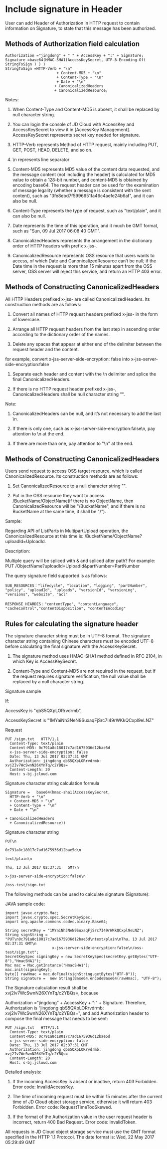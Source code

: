 # Include signature in Header

User can add Header of Authorization in HTTP request to contain information on Signature, to state that this message has been authorized.

## Methods of Authorization field calculation
```
Authorization ="jingdong" + " " + AccessKey + ":" + Signature;
Signature =base64(HMAC-SHA1(AccessKeySecret, UTF-8-Encoding-Of( StringToSign ) ) )
StringToSign =HTTP-Verb + "\n"
                       + Content-MD5 + "\n"
                       + Content-Type + "\n"
                       + Date + "\n"
                      + CanonicalizedHeaders
                      + CanonicalizedResource;
```

Notes:

1. When Content-Type and Content-MD5 is absent, it shall be replaced by null character string.

2. You can login the console of JD Cloud with AccessKey and AccessKeySecret to view it in [AccessKey Management]. AccessKeySecret represents secret key needed for signature.

3. HTTP-Verb represents Method of HTTP request, mainly including PUT, GET, POST, HEAD, DELETE, and so on.

4. \n represents line separator

5. Content-MD5 represents MD5 value of the content data requested, and the message content (not including the header) is calculated for MD5 value to obtain a 128-bit number, and content-MD5 is obtained by encoding base64. The request header can be used for the examination of message legality (whether a message is consistent with the sent content), such as "3fe8ebd7f5996651fa46c4aefe24b6af", and it can also be null.

6. Content-Type represents the type of request, such as "text/plain", and it can also be null.

7. Date represents the time of this operation, and it much be GMT format, such as "Sun, 09 Jul 2017 06:08:40 GMT".

8. CanonicalizedHeaders represents the arrangement in the dictionary order of HTTP headers with prefix x-jss-.

9. CanonicalizedResource represents OSS resource that users wants to access, of which Date and CanonicalizedResource can’t be null; if the Date time in the request is more than 15 minutes apart from the OSS server, OSS server will reject this service, and return an HTTP 403 error.

## Methods of Constructing CanonicalizedHeaders

All HTTP Headers prefixed x-jss- are called CanonicalizedHeaders. Its construction methods are as follows:

1. Convert all names of HTTP request headers prefixed x-jss- in the form of lowercase.

2. Arrange all HTTP request headers from the last step in ascending order according to the dictionary order of the names.

3. Delete any spaces that appear at either end of the delimiter between the request header and the content.

for example, convert x-jss-server-side-encryption:  false into x-jss-server-side-encryption:false

1. Separate each header and content with the \n delimiter and splice the final CanonicalizedHeaders.

2. If there is no HTTP request header prefixed x-jss-, CanonicalizedHeaders shall be null character string "".

Note:

1. CanonicalizedHeaders can be null, and it’s not necessary to add the last \n.

2. If there is only one, such as x-jss-server-side-encryption:false\n, pay attention to \n at the end.

3. If there are more than one, pay attention to "\n" at the end.

## Methods of Constructing CanonicalizedHeaders

Users send request to access OSS target resource, which is called CanonicalizedResource. Its construction methods are as follows:

1. Set CanonicalizedResource to a null character string "".

2. Put in the OSS resource they want to access /BucketName/ObjectName(if there is no ObjectName, then CanonicalizedResource will be "/BucketName", and if there is no BucketName at the same time, it shall be "/").

Sample:

Regarding API of ListParts in MultipartUpload operation, the CanonicalizedResource at this time is: /BucketName/ObjectName?uploadId=UploadId.

Description:

Multiple query will be spliced with & and spliced after path? For example: PUT   /ObjectName?uploadId=UploadId&partNumber=PartNumber

The query signature field supported is as follows:
```
SUB_RESOURCES："lifecycle", "location", "logging", "partNumber", "policy", "uploadId", "uploads", "versionId", "versioning", "versions", "website", "acl"

RESPONSE_HEARDES："contentType", "contentLanguage", "cacheControl","contentDisposition", "contentEncoding"
```
 
## Rules for calculating the signature header
The signature character string must be in UTF-8 format. The signature character string containing Chinese characters must be encoded UTF-8 before calculating the final signature with the AccessKeySecret.

1. The signature method uses HMAC-SHA1 method defined in RFC 2104, in which Key is AccessKeySecret.

2. Content-Type and Content-MD5 are not required in the request, but if the request requires signature verification, the null value shall be replaced by a null character string.

Signature sample

If:

AccessKey is "qbS5QXpLORrvdrmb",

AccessKeySecret is "1MYaiNh3NeN9SuxaqFjSrc7I49rWKkQCxpl9eLNZ"

Request
```
PUT /sign.txt   HTTP/1.1
  Content-Type: text/plain
  Content-MD5: 0c791a8c18017c7ad1675936d12bae5d
  x-jss-server-side-encryption: false
  Date: Thu, 13 Jul 2017 02:37:31 GMT
  Authorization: jingdong qbS5QXpLORrvdrmb: xvj2Iv7WcSwnN26XYnTq/c2YBQs=
  Content-Length: 20
  Host: s-bj.jcloud.com
```
Signature character string calculation formula
```
Signature =   base64(hmac-sha1(AccessKeySecret,
  HTTP-Verb + "\n" 
  + Content-MD5 + “\n”
  + Content-Type + “\n” 
  + Date + “\n”

+ CanonicalizedHeaders
  + CanonicalizedResource))
```
Signature character string
```
PUT\n

0c791a8c18017c7ad1675936d12bae5d\n

text/plain\n

Thu, 13 Jul 2017 02:37:31   GMT\n

x-jss-server-side-encryption:false\n

/oss-test/sign.txt
```
The following methods can be used to calculate signature (Signature):

JAVA sample code:
```
import javax.crypto.Mac;
import javax.crypto.spec.SecretKeySpec;
import org.apache.commons.codec.binary.Base64;
 
String secretKey = "1MYaiNh3NeN9SuxaqFjSrc7I49rWKkQCxpl9eLNZ";
String signString = "PUT\n0c791a8c18017c7ad1675936d12bae5d\ntext/plain\nThu, 13 Jul 2017 02:37:31 GMT\n 
                     x-jss-server-side-encryption:false\n/oss-test/sign.txt";
SecretKeySpec signingKey = new SecretKeySpec(secretKey.getBytes("UTF-8"),"HmacSHA1");
Mac mac = Mac.getInstance("HmacSHA1");
mac.init(signingKey);
byte[] rawHmac = mac.doFinal(signString.getBytes("UTF-8"));
String signature =  new String(Base64.encodeBase64(rawHmac), "UTF-8");
```
The Signature calculation result shall be xvj2Iv7WcSwnN26XYnTq/c2YBQs=, because

Authorization ="jingdong” + AccessKey + ":" + Signature. Therefore, Authorization is “jingdong qbS5QXpLORrvdrmb: xvj2Iv7WcSwnN26XYnTq/c2YBQs=", and add Authorization header to compose the final message that needs to be sent:
```
PUT /sign.txt   HTTP/1.1
  Content-Type: text/plain
  Content-MD5: 0c791a8c18017c7ad1675936d12bae5d
  x-jss-server-side-encryption: false
  Date: Thu, 13 Jul 2017 02:37:31 GMT
  Authorization: jingdong qbS5QXpLORrvdrmb: xvj2Iv7WcSwnN26XYnTq/c2YBQs=
  Content-Length: 20
  Host: s-bj.jcloud.com
```
Detailed analysis:

1. If the incoming AccessKey is absent or inactive, return 403 Forbidden. Error code: InvalidAccessKey.

2. The time of incoming request must be within 15 minutes after the current time of JD Cloud object storage service, otherwise it will return 403 Forbidden. Error code: RequestTimeTooSkewed.

3. If the format of the Authorization value in the user request header is incorrect, return 400 Bad Request. Error code: InvalidToken.

All requests in JD Cloud object storage service must use the GMT format specified in the HTTP 1.1 Protocol. The date format is: Wed, 22 May 2017 05:29:49 GMT

